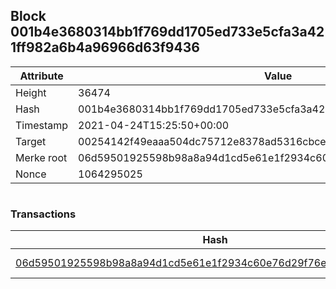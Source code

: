 ## Block 001b4e3680314bb1f769dd1705ed733e5cfa3a421ff982a6b4a96966d63f9436

Attribute | Value
--- | ---
Height | 36474
Hash | 001b4e3680314bb1f769dd1705ed733e5cfa3a421ff982a6b4a96966d63f9436
Timestamp | 2021-04-24T15:25:50+00:00
Target | 00254142f49eaaa504dc75712e8378ad5316cbcead634704b3734b6271167cc4
Merke root | 06d59501925598b98a8a94d1cd5e61e1f2934c60e76d29f76e11d693cc358d98
Nonce | 1064295025

```

```

### Transactions

Hash | Amount
--- | ---
[06d59501925598b98a8a94d1cd5e61e1f2934c60e76d29f76e11d693cc358d98](06d59501925598b98a8a94d1cd5e61e1f2934c60e76d29f76e11d693cc358d98.md) | 10.00000000 SKEPTI 

